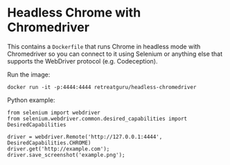 Headless Chrome with Chromedriver
=================================

This contains a `Dockerfile` that runs Chrome in headless mode with Chromedriver so you can connect to it using Selenium or anything else that supports the WebDriver protocol (e.g. Codeception).

Run the image:

```
docker run -it -p:4444:4444 retreatguru/headless-chromedriver
```

Python example:

```
from selenium import webdriver
from selenium.webdriver.common.desired_capabilities import DesiredCapabilities

driver = webdriver.Remote('http://127.0.0.1:4444', DesiredCapabilities.CHROME)
driver.get('http://example.com');
driver.save_screenshot('example.png');
```
